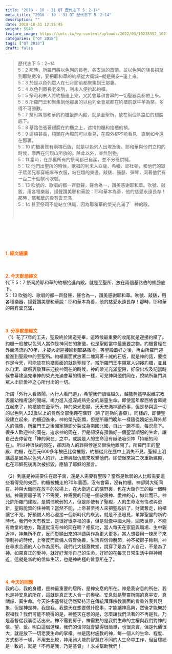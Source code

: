 ```yaml
---
title: "2018 - 10 - 31 QT 歷代志下 5：2~14"
meta_title: "2018 - 10 - 31 QT 歷代志下 5：2~14"
description: ""
date: 2018-10-31 12:55:45
weight: 5548
feature_image: https://cmtc.tw/wp-content/uploads/2022/03/15235392_10211799862337740_180693556567566654_o-1.webp
categories: ["QT 2018"]
tags: ["QT 2018"]
draft: false
---
```


<blockquote>歷代志下 5：2~14<br />
5：2 那時，所羅門將以色列的長老、各支派的首領，並以色列的族長招聚到耶路撒冷，要把耶和華的約櫃從大衛城─就是錫安─運上來。<br />
5：3 於是以色列眾人在七月節前都聚集到王那裏。<br />
5：4 以色列眾長老來到，利未人便抬起約櫃。<br />
5：5 祭司利未人將約櫃運上來，又將會幕和會幕的一切聖器具都帶上來。<br />
5：6 所羅門王和聚集到他那裏的以色列全會眾都在約櫃前獻牛羊為祭，多得不可勝數。<br />
5：7 祭司將耶和華的約櫃抬進內殿，就是至聖所，放在兩個基路伯的翅膀底下。<br />
5：8 基路伯張著翅膀在約櫃之上，遮掩約櫃和抬櫃的槓。<br />
5：9 這槓甚長，槓頭在內殿前可以看見，在殿外卻不能看見，直到如今還在那裏。<br />
5：10 約櫃裏惟有兩塊石版，就是以色列人出埃及後，耶和華與他們立約的時候，摩西在何烈山所放的。除此以外，並無別物。<br />
5：11 當時，在那裏所有的祭司都已自潔，並不分班供職。<br />
5：12 他們出聖所的時候，歌唱的利未人亞薩、希幔、耶杜頓，和他們的眾子眾弟兄都穿細麻布衣服，站在壇的東邊，敲鈸、鼓瑟、彈琴，同著他們有一百二十個祭司吹號。<br />
5：13 吹號的、歌唱的都一齊發聲，聲合為一，讚美感謝耶和華。吹號、敲鈸，用各種樂器，揚聲讚美耶和華說：耶和華本為善，他的慈愛永遠長存！那時，耶和華的殿有雲充滿，<br />
5：14 甚至祭司不能站立供職，因為耶和華的榮光充滿了　神的殿。<br />
<br />
&nbsp;</blockquote><br />
&nbsp;<br />
<br />
&nbsp;<br />
<br />
<span style="color: #ff6600;"><strong>1. </strong><strong>經文誦讀</strong></span><br />
<br />
<span style="color: #ff6600;"><strong> </strong></span><br />
<br />
<span style="color: #ff6600;"><strong>2. 今天默想</strong><strong>經文<br />
</strong></span>代下 5：7 祭司將耶和華的約櫃抬進內殿，就是至聖所，放在兩個基路伯的翅膀底下。<br />
5：13 吹號的、歌唱的都一齊發聲，聲合為一，讚美感謝耶和華。吹號、敲鈸，用各種樂器，揚聲讚美耶和華說：耶和華本為善，他的慈愛永遠長存！那時，耶和華的殿有雲充滿，<br />
<br />
&nbsp;<br />
<br />
<span style="color: #ff6600;"><strong>3. 分享默想經文<br />
</strong></span>（1）花了7年的工夫，聖殿終於建造完畢，這時候最重要的收尾就是迎接約櫃了。約櫃一般被以色列人當作是神同在的象徵，也是聖殿當中最重要之物。約櫃曾經在外面漂流約70年，才被大衛迎接回到耶路撒冷，等聖殿蓋好之後，再由所羅門迎接進到聖殿中的至聖所。約櫃裏面就放著二塊寫著十誡的石版，就是神的話，要換作是今天，可能放在約櫃裏面的就是聖經了。當所羅門王率領眾人迎接約櫃，並且以自潔、獻祭與敬拜來迎接神同在的時候，神的榮光充滿聖殿，好像出埃及記當時候會幕建造完畢神的榮光充滿會幕的情景一樣，可見神與他們同在，悅納所羅門與眾人出於愛神之心所付出的一切。<br />
<br />
所謂「外行人看熱鬧，內行人看門道」，希望我們讀經越久，越能夠儘早脫離宗教表面幼稚膚淺的開端，竭力進入進深成熟完全的屬靈生命。即使當年摩西將會幕建立起來了，約櫃放在至聖所，神的榮光彰顯，天天充滿神蹟奇事，但是參與這一切的以色列人20歲以上的竟然全部倒斃在曠野（除了迦勒約書亞）。同樣的，即使聖殿建立起來，約櫃迎進來，神的榮光彰顯，但是所羅門晚年一樣隨從嬪妃去拜外邦人的偶像，所羅門王之後國家隨即分裂成為南國北國，自此一蹶不振、每況愈下。很多人歡迎神的同在，追求神的同在，但是卻沒有預備好一個聖潔順服的生命，讓自己去停留在「神的同在」之中，或說是人的生命沒有辦法吸引神「持續的同在」。所以神很快的同在，卻因為人的罪與悖逆又很快地離開了。所羅門王的聖殿、約櫃，在西元600多年被巴比倫摧毀，約櫃從此在歷中上消失不見，聖經上明講這是因為以色列人的罪，上帝興起仇敵來攻擊他們。即使後來第二次重新建殿，也在耶穌死後再次被拆毀，應驗了耶穌的預言。<br />
<br />
（2）到底是神需要住在房子裏，還是人需要有聖殿？當然是軟弱的人比較需要這些看得見的東西。約櫃被擄走的70年裏面，沒有會幕，沒有約櫃，神卻與大衛同在。神與大衛同在放羊的牧場上，在大衛逃亡的曠野裏，也在大衛作王的每一個時刻。神需要房子嗎？不需要，神需要的只是一個敬畏神、愛神的心，如此而已。神允許所羅門建殿，是憐憫軟弱的人，但是即使有了聖殿，人的生命沒有悔改與更新，聖殿能留的住神嗎？當然不能，上帝甚至找人來把聖殿拆了，財寶奪走，約櫃讓它不見。好預備人的心迎接一個新時代的來到，就是不憑眼見，單靠聖靈的新約時代。我們今天有教堂，是很好很幸福的事，但是就像中國大陸，回教世界，不能有教堂的地方，難道就沒有神的同在嗎？相反地，當人每天在家庭與職場、生中親近神，神無所不在，反而彰顯出來的神蹟與作為更大更多。當人想要用一棟房子來限制神的時候，上帝反而責備人假冒偽善，生活與信仰脫節。神不被房子轄制，神在尋求合適的人心作為居所。我們花大錢蓋教堂，說穿了是為了人自己，不是為了神。如果真正的愛神，就好好潔淨自己的生命，好好的在每天日常生活中與神親近，這就是新約的信仰生活，也是神終極的旨意所在了。<br />
<br />
&nbsp;<br />
<br />
<span style="color: #ff6600;"><strong>4. 今天的回應<br />
</strong></span>我的心，我的身體，是神最重要的居所，是神安息的所在。神是我安息的所在，我也是神安息的所在，這就是真正天人合一的奧秘。安息就是聖靈所賜的真平安、真關係、真生命。今天許多基督徒仍然堅持活在傳統拜拜宗教裏面的看重外表與現象，但是神是神，我是我，我整天在想要做什麼事，才能讓神高興，然後才能樂於祝福我？我們可能不曉得的是，神整天在想的是，怎麼讓我們活著的不再是我，乃是基督從我裏面活出來。神不需要房子，神需要的是我們生命的主權與我們對神的信、望、愛。明白這個道理，我們的信仰就會變得很簡單，也很真實，但是代價很大，就是放下一切老我生命的掌權。神是因材施教的神，每一個人的生命、程度、方式都不一樣，不用去比較，神用祂大能的智慧在不同的人生命中工作，但目標總是一致的，就是「不再是我，乃是基督」！求主幫助我們！
        